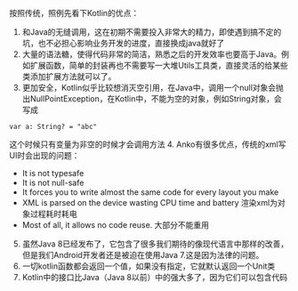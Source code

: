 
按照传统，照例先看下Kotlin的优点：
1. 和Java的无缝调用，这在初期不需要投入非常大的精力，即使遇到搞不定的坑，也不必担心影响业务开发的进度，直接换成java就好了
2. 大量的语法糖，使得代码非常的简洁，熟悉之后的开发效率也要高于Java。例如扩展函数，简单的封装再也不需要写一大堆Utils工具类，直接灵活的给某些类添加扩展方法就可以了。
3. 更加安全，Kotlin似乎比较想消灭空引用，在Java中，调用一个null对象会抛出NullPointException，在Kotlin中，不能为空的对象，例如String对象，会写成
```
var a: String? = "abc"
```    
这个时候只有变量为非空的时候才会调用方法
4. Anko有很多优点，传统的xml写UI时会出现的问题：
 - It is not typesafe
- It is not null-safe
- It forces you to write almost the same code for every layout you make
- XML is parsed on the device wasting CPU time and battery 渲染xml为对象过程耗时耗电
- Most of all, it allows no code reuse. 大部分不能重用
5. 虽然Java 8已经发布了，它包含了很多我们期待的像现代语言中那样的改善，但是我们Android开发者还是被迫在使用Java 7.这是因为法律的问题。
6. 一切kotlin函数都会返回一个值，如果没有指定，它就默认返回一个Unit类
7. Kotlin中的接口比Java（Java 8以前）中的强大多了，因为它们可以包含代码
